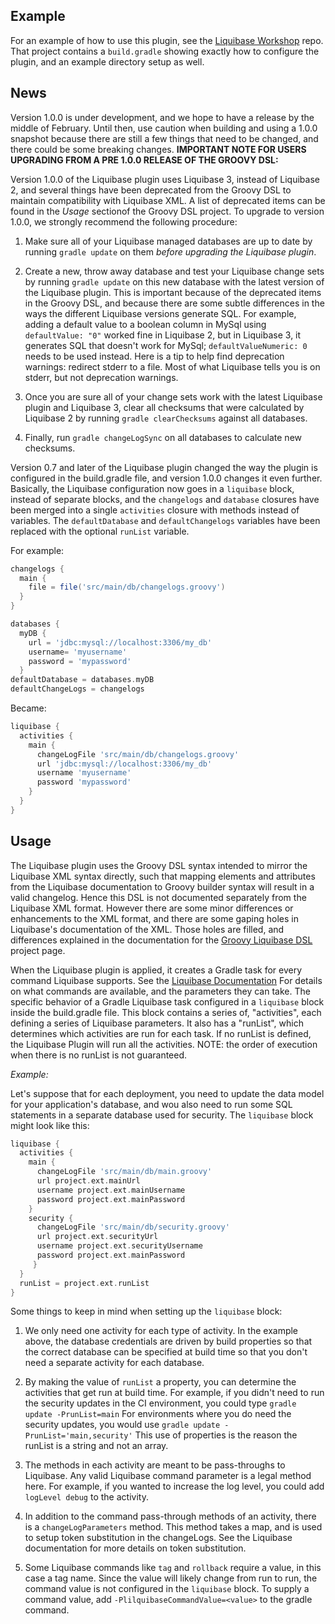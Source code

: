 Example
-------
For an example of how to use this plugin, see the
[Liquibase Workshop](https://github.com/tlberglund/liquibase-workshop) repo.
That project contains a `build.gradle` showing exactly how to configure the
plugin, and an example directory setup as well.

News
----
Version 1.0.0 is under development, and we hope to have a release by the middle
of February.  Until then, use caution when building and using a 1.0.0 snapshot
because there are still a few things that need to be changed, and there could be
some breaking changes.
**IMPORTANT NOTE FOR USERS UPGRADING FROM A PRE 1.0.0 RELEASE OF THE GROOVY DSL:**

Version 1.0.0 of the Liquibase plugin uses Liquibase 3, instead of Liquibase
2, and several things have been deprecated from the Groovy DSL to maintain
compatibility with Liquibase XML. A list of deprecated items can be found in the
*Usage* sectionof the Groovy DSL project.  To upgrade to version 1.0.0, we
strongly recommend the following procedure:

1. Make sure all of your Liquibase managed databases are up to date by running
   ```gradle update``` on them *before upgrading the Liquibase plugin*.

2. Create a new, throw away database and test your Liquibase change sets by
   running ```gradle update``` on this new database with the latest version of
   the Liquibase plugin.  This is important because of the deprecated items in
   the Groovy DSL, and because there are some subtle differences in the ways
   the different Liquibase versions generate SQL.  For example, adding a default
   value to a boolean column in MySql using ```defaultValue: "0"``` worked fine
   in Liquibase 2, but in Liquibase 3, it generates SQL that doesn't work for
   MySql; ```defaultValueNumeric: 0``` needs to be used instead.  Here is a tip
   to help find deprecation warnings: redirect stderr to a file.  Most of what
   Liquibase tells you is on stderr, but not deprecation warnings.

3. Once you are sure all of your change sets work with the latest Liquibase
   plugin and Liquibase 3, clear all checksums that were calculated by Liquibase
   2 by running ```gradle clearChecksums``` against all databases.

4. Finally, run ```gradle changeLogSync``` on all databases to calculate new
   checksums.

Version 0.7 and later of the Liquibase plugin changed the way the plugin is
configured in the build.gradle file, and version 1.0.0 changes it even further.
Basically, the Liquibase configuration now goes in a ```liquibase``` block,
instead of separate blocks, and the ```changelogs``` and ```database``` closures
have been merged into a single ```activities``` closure with methods instead of
variables.  The ```defaultDatabase``` and ```defaultChangelogs``` variables have been replaced
with the optional ```runList``` variable.

For example:

```groovy
changelogs {
  main {
    file = file('src/main/db/changelogs.groovy')
  }
}

databases {
  myDB {
    url = 'jdbc:mysql://localhost:3306/my_db'
	username= 'myusername'
	password = 'mypassword'
  }
defaultDatabase = databases.myDB
defaultChangeLogs = changelogs
```

Became:

```groovy
liquibase {
  activities {
    main {
      changeLogFile 'src/main/db/changelogs.groovy'
      url 'jdbc:mysql://localhost:3306/my_db'
	  username 'myusername'
	  password 'mypassword'
    }
  }
}
```

## Usage
The Liquibase plugin uses the Groovy DSL syntax intended to mirror the Liquibase
XML syntax directly, such that mapping elements and attributes from the
Liquibase documentation to Groovy builder syntax will result in a valid
changelog. Hence this DSL is not documented separately from the Liquibase XML
format.  However there are some minor differences or enhancements to the XML
format, and there are some gaping holes in Liquibase's documentation of the XML.
Those holes are filled, and differences explained in the documentation for the
[Groovy Liquibase DSL](https://github.com/tlberglund/groovy-liquibase) project
page.

When the Liquibase plugin is applied, it creates a Gradle task for every command
Liquibase supports.  See the
[Liquibase Documentation](http://www.liquibase.org/documentation/command_line.html)
For details on what commands are available, and the parameters they can take.
The specific behavior of a Gradle Liquibase task configured in a ```liquibase```
block inside the build.gradle file.  This block contains a series of,
"activities", each defining a series of Liquibase parameters.  It also has a
"runList", which determines which activities are run for each task.  If no
runList is defined, the Liquibase Plugin will run all the activities.  NOTE:
the order of execution when there is no runList is not guaranteed.

*Example:*

Let's suppose that for each deployment, you need to update the data model for
your application's database, and wou also need to run some SQL statements
in a separate database used for security.  The ```liquibase``` block might
look like this:

```groovy
liquibase {
  activities {
    main {
      changeLogFile 'src/main/db/main.groovy'
      url project.ext.mainUrl
      username project.ext.mainUsername
      password project.ext.mainPassword
    }
    security {
      changeLogFile 'src/main/db/security.groovy'
      url project.ext.securityUrl
      username project.ext.securityUsername
      password project.ext.mainPassword
     }
  }
  runList = project.ext.runList
}
```

Some things to keep in mind when setting up the ```liquibase``` block:

1. We only need one activity for each type of activity.  In the example above,
   the database credentials are driven by build properties so that the correct
   database can be specified at build time so that you don't need a separate
   activity for each database.

2. By making the value of ```runList``` a property, you can determine the
   activities that get run at build time.  For example, if you didn't need to
   run the security updates in the CI environment, you could type
   ```gradle update -PrunList=main``` For environments where you do need the
   security updates, you would use ```gradle update -PrunList='main,security'```
   This use of properties is the reason the runList is a string and not an array.

3. The methods in each activity are meant to be pass-throughs to Liquibase.
   Any valid Liquibase command parameter is a legal method here.  For example,
   if you wanted to increase the log level, you could add ```logLevel debug```
   to the activity.

4. In addition to the command pass-through methods of an activity, there is a
   ```changeLogParameters``` method.  This method takes a map, and is used to
   setup token substitution in the changeLogs.  See the Liquibase documentation
   for more details on token substitution.

5. Some Liquibase commands like ```tag``` and ```rollback``` require a value,
   in this case a tag name.  Since the value will likely change from run to run,
   the command value is not configured in the ```liquibase``` block.  To supply
   a command value, add ```-PlilquibaseCommandValue=<value>``` to the gradle
   command.

